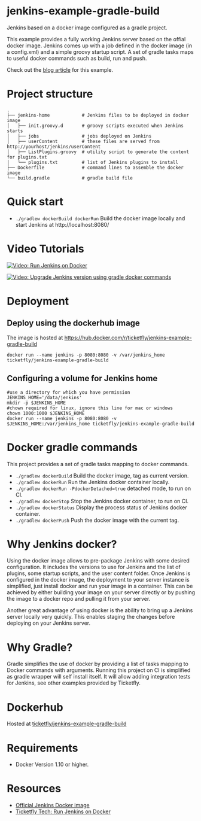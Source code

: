 # jenkins-example-gradle-build
Jenkins based on a docker image configured as a gradle project.

This example provides a fully working Jenkins server based on the offial docker image.
Jenkins comes up with a job defined in the docker image (in a config.xml) and a simple groovy startup script.
A set of gradle tasks maps to useful docker commands such as build, run and push.

Check out the [blog article](https://tech.ticketfly.com/our-journey-to-continuous-delivery-chapter-2-run-jenkins-on-docker-49c32532cb7e) for this example.

# Project structure
    .
    ├── jenkins-home            # Jenkins files to be deployed in docker image
    │   ├── init.groovy.d       # groovy scripts executed when Jenkins starts
    │   ├── jobs                # jobs deployed on Jenkins
    │   ├── userContent         # these files are served from http://yourhost/jenkins/userContent
    │   ├── ListPlugins.groovy  # utility script to generate the content for plugins.txt
    │   └── plugins.txt         # list of Jenkins plugins to install
    ├── Dockerfile              # command lines to assemble the docker image
    └── build.gradle            # gradle build file

# Quick start

- `./gradlew dockerBuild dockerRun` Build the docker image locally and start Jenkins at http://localhost:8080/

# Video Tutorials
[![Video: Run Jenkins on Docker](http://img.youtube.com/vi/LUgF9kOW4u4/0.jpg)](http://www.youtube.com/watch?v=LUgF9kOW4u4)

[![Video: Upgrade Jenkins version using gradle docker commands](http://img.youtube.com/vi/2JTxROGphdw/0.jpg)](http://www.youtube.com/watch?v=2JTxROGphdw)

# Deployment

## Deploy using the dockerhub image
The image is hosted at https://hub.docker.com/r/ticketfly/jenkins-example-gradle-build
```shell
docker run --name jenkins -p 8080:8080 -v /var/jenkins_home ticketfly/jenkins-example-gradle-build
```

## Configuring a volume for Jenkins home
```shell
#use a directory for which you have permission
JENKINS_HOME='/data/jenkins'
mkdir -p $JENKINS_HOME
#chown required for linux, ignore this line for mac or windows
chown 1000:1000 $JENKINS_HOME
docker run --name jenkins -p 8080:8080 -v $JENKINS_HOME:/var/jenkins_home ticketfly/jenkins-example-gradle-build
```

# Docker gradle commands

This project provides a set of gradle tasks mapping to docker commands.
- `./gradlew dockerBuild` Build the docker image, tag as current version.
- `./gradlew dockerRun` Run the Jenkins docker container locally.
- `./gradlew dockerRun -PdockerDetached=true` detached mode, to run on CI.
- `./gradlew dockerStop` Stop the Jenkins docker container, to run on CI.
- `./gradlew dockerStatus` Display the process status of Jenkins docker container.
- `./gradlew dockerPush` Push the docker image with the current tag.

# Why Jenkins docker?

Using the docker image allows to pre-package Jenkins with some desired configuration.
It includes the versions to use for Jenkins and the list of plugins, some startup scripts, and the user content folder.
Once Jenkins is configured in the docker image, the deployment to your server instance is simplified, just install docker and run your image in a container.
This can be achieved by either building your image on your server directly or by pushing the image to a docker repo and pulling it from your server.

Another great advantage of using docker is the ability to bring up a Jenkins server locally very quickly.
This enables staging the changes before deploying on your Jenkins server.

# Why Gradle?

Gradle simplifies the use of docker by providing a list of tasks mapping to Docker commands with arguments.
Running this project on CI is simplified as gradle wrapper will self install itself.
It will allow adding integration tests for Jenkins, see other examples provided by Ticketfly.

# Dockerhub
Hosted at [ticketfly/jenkins-example-gradle-build](https://hub.docker.com/r/ticketfly/jenkins-example-gradle-build/)

# Requirements

- Docker Version 1.10 or higher.

# Resources

- [Official Jenkins Docker image](https://github.com/jenkinsci/docker)
- [Ticketfly Tech: Run Jenkins on Docker](https://tech.ticketfly.com/our-journey-to-continuous-delivery-chapter-2-run-jenkins-on-docker-49c32532cb7e)
